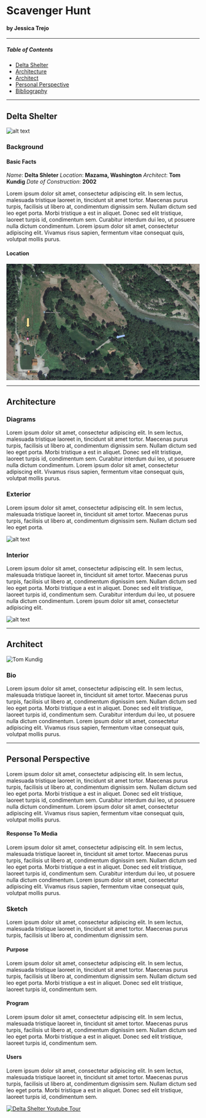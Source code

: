 
<style> 
    img{
        display: block;
        margin-left: auto;
        margin-right: auto;
    }
     .center {
        display: block;
        text-align: center;
     }
</style>


<!-- <h1 class="center" >Delta Shelter Scavenger Hunt</h1>
<h4 class="center">  by Jessica Trejo </h3> -->

# Scavenger Hunt
#### by Jessica Trejo 

---

##### Table of Contents
 - [Delta Shelter](https://trejojess.github.io/delta-shelter/#architect)
 - [Architecture](https://trejojess.github.io/delta-shelter/#architecture)
 - [Architect](https://trejojess.github.io/delta-shelter/#architect)
 - [Personal Perspective](https://trejojess.github.io/delta-shelter/#personal-perspective)
 - [Bibliography](https://trejojess.github.io/delta-shelter/bib)



---

## Delta Shelter

![alt text](https://www.homedezen.com/wp-content/uploads/2015/04/Delta-Shelter-by-Olson-Kundig-Architects-03.jpg "Delta Shelter")

### Background

#### Basic Facts

_Name_: **Delta Shleter**
_Location_: **Mazama, Washington**
_Architect_: **Tom Kundig**
_Date of Construction_: **2002**

Lorem ipsum dolor sit amet, consectetur adipiscing elit. In sem lectus, malesuada tristique laoreet in, tincidunt sit amet tortor. Maecenas purus turpis, facilisis ut libero at, condimentum dignissim sem. Nullam dictum sed leo eget porta. Morbi tristique a est in aliquet. Donec sed elit tristique, laoreet turpis id, condimentum sem. Curabitur interdum dui leo, ut posuere nulla dictum condimentum. Lorem ipsum dolor sit amet, consectetur adipiscing elit. Vivamus risus sapien, fermentum vitae consequat quis, volutpat mollis purus.

#### Location

![alt text](https://raw.githubusercontent.com/trejojess/delta-shelter/master/deltasheltergps.PNG "Delta Shelter")

--- 

<!-- <h1 class="center" >Architecture</h1> -->
## Architecture

### Diagrams
Lorem ipsum dolor sit amet, consectetur adipiscing elit. In sem lectus, malesuada tristique laoreet in, tincidunt sit amet tortor. Maecenas purus turpis, facilisis ut libero at, condimentum dignissim sem. Nullam dictum sed leo eget porta. Morbi tristique a est in aliquet. Donec sed elit tristique, laoreet turpis id, condimentum sem. Curabitur interdum dui leo, ut posuere nulla dictum condimentum. Lorem ipsum dolor sit amet, consectetur adipiscing elit. Vivamus risus sapien, fermentum vitae consequat quis, volutpat mollis purus.



### Exterior
Lorem ipsum dolor sit amet, consectetur adipiscing elit. In sem lectus, malesuada tristique laoreet in, tincidunt sit amet tortor. Maecenas purus turpis, facilisis ut libero at, condimentum dignissim sem. Nullam dictum sed leo eget porta. 


![alt text](https://olsonkundig.com/wp-content/uploads/2015/04/01_03036_00_N92-2160x1440.jpg "Delta Shelter")



### Interior 
Lorem ipsum dolor sit amet, consectetur adipiscing elit. In sem lectus, malesuada tristique laoreet in, tincidunt sit amet tortor. Maecenas purus turpis, facilisis ut libero at, condimentum dignissim sem. Nullam dictum sed leo eget porta. Morbi tristique a est in aliquet. Donec sed elit tristique, laoreet turpis id, condimentum sem. Curabitur interdum dui leo, ut posuere nulla dictum condimentum. Lorem ipsum dolor sit amet, consectetur adipiscing elit.


![alt text](https://olsonkundig.com/wp-content/uploads/2015/04/10_03036_00_N27-2160x1684.jpg "Delta Shelter")

---

<!-- <h1 class="center" >Architect</h1> -->
## Architect

![Tom Kundig](https://upload.wikimedia.org/wikipedia/commons/thumb/a/aa/Tom_Kundig.jpg/480px-Tom_Kundig.jpg "Tom Kundig")

### Bio
Lorem ipsum dolor sit amet, consectetur adipiscing elit. In sem lectus, malesuada tristique laoreet in, tincidunt sit amet tortor. Maecenas purus turpis, facilisis ut libero at, condimentum dignissim sem. Nullam dictum sed leo eget porta. Morbi tristique a est in aliquet. Donec sed elit tristique, laoreet turpis id, condimentum sem. Curabitur interdum dui leo, ut posuere nulla dictum condimentum. Lorem ipsum dolor sit amet, consectetur adipiscing elit. Vivamus risus sapien, fermentum vitae consequat quis, volutpat mollis purus.

---

<!-- <h1 class="center" >Personal Perspective</h1> -->
## Personal Perspective

Lorem ipsum dolor sit amet, consectetur adipiscing elit. In sem lectus, malesuada tristique laoreet in, tincidunt sit amet tortor. Maecenas purus turpis, facilisis ut libero at, condimentum dignissim sem. Nullam dictum sed leo eget porta. Morbi tristique a est in aliquet. Donec sed elit tristique, laoreet turpis id, condimentum sem. Curabitur interdum dui leo, ut posuere nulla dictum condimentum. Lorem ipsum dolor sit amet, consectetur adipiscing elit. Vivamus risus sapien, fermentum vitae consequat quis, volutpat mollis purus.

#### Response To Media
Lorem ipsum dolor sit amet, consectetur adipiscing elit. In sem lectus, malesuada tristique laoreet in, tincidunt sit amet tortor. Maecenas purus turpis, facilisis ut libero at, condimentum dignissim sem. Nullam dictum sed leo eget porta. Morbi tristique a est in aliquet. Donec sed elit tristique, laoreet turpis id, condimentum sem. Curabitur interdum dui leo, ut posuere nulla dictum condimentum. Lorem ipsum dolor sit amet, consectetur adipiscing elit. Vivamus risus sapien, fermentum vitae consequat quis, volutpat mollis purus.

### Sketch
Lorem ipsum dolor sit amet, consectetur adipiscing elit. In sem lectus, malesuada tristique laoreet in, tincidunt sit amet tortor. Maecenas purus turpis, facilisis ut libero at, condimentum dignissim sem.

#### Purpose
Lorem ipsum dolor sit amet, consectetur adipiscing elit. In sem lectus, malesuada tristique laoreet in, tincidunt sit amet tortor. Maecenas purus turpis, facilisis ut libero at, condimentum dignissim sem. Nullam dictum sed leo eget porta. Morbi tristique a est in aliquet. Donec sed elit tristique, laoreet turpis id, condimentum sem. 

#### Program
Lorem ipsum dolor sit amet, consectetur adipiscing elit. In sem lectus, malesuada tristique laoreet in, tincidunt sit amet tortor. Maecenas purus turpis, facilisis ut libero at, condimentum dignissim sem. Nullam dictum sed leo eget porta. Morbi tristique a est in aliquet. Donec sed elit tristique, laoreet turpis id, condimentum sem. 

#### Users
Lorem ipsum dolor sit amet, consectetur adipiscing elit. In sem lectus, malesuada tristique laoreet in, tincidunt sit amet tortor. Maecenas purus turpis, facilisis ut libero at, condimentum dignissim sem. Nullam dictum sed leo eget porta. Morbi tristique a est in aliquet. Donec sed elit tristique, laoreet turpis id, condimentum sem. 

[![Delta Shelter Youtube Tour](http://img.youtube.com/vi/nQ39NL4z8-0/0.jpg)](https://youtu.be/nQ39NL4z8-0?t=556)

